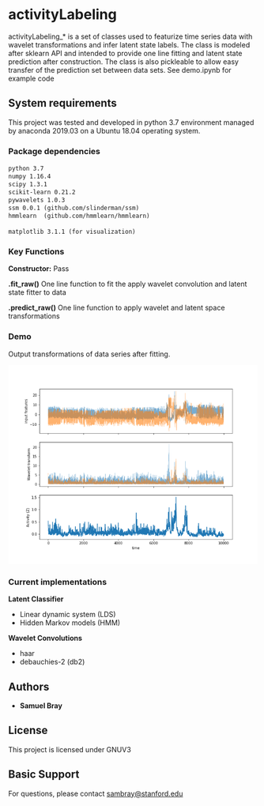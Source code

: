 # activityLabeling

activityLabeling_* is a set of classes used to featurize time series data with wavelet transformations and infer latent state labels. The class is modeled after sklearn API and intended to provide one line fitting and latent state prediction after construction. The class is also pickleable to allow easy transfer of the prediction set between data sets. See demo.ipynb for example code

## System requirements

This project was tested and developed in python 3.7 environment managed by anaconda 2019.03 on a Ubuntu 18.04 operating system.

### Package dependencies

```
python 3.7
numpy 1.16.4
scipy 1.3.1
scikit-learn 0.21.2
pywavelets 1.0.3
ssm 0.0.1 (github.com/slinderman/ssm)
hmmlearn  (github.com/hmmlearn/hmmlearn)

matplotlib 3.1.1 (for visualization)

```

### Key Functions
**Constructor:**   Pass

**.fit_raw()** One line function to fit the apply wavelet convolution and latent state fitter to data

**.predict_raw()** One line function to apply wavelet and latent space transformations

### Demo

Output transformations of data series after fitting.

![What is this](example.png)

### Current implementations
**Latent Classifier**
* Linear dynamic system (LDS)
* Hidden Markov models (HMM)

**Wavelet Convolutions**
* haar
* debauchies-2 (db2)


## Authors

* **Samuel Bray**



## License

This project is licensed under GNUV3

## Basic Support

For questions, please contact sambray@stanford.edu
